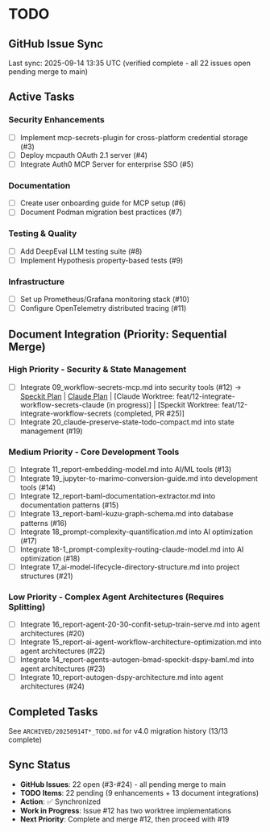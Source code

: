 # TODO

## GitHub Issue Sync
Last sync: 2025-09-14 13:35 UTC (verified complete - all 22 issues open pending merge to main)

## Active Tasks

### Security Enhancements
- [ ] Implement mcp-secrets-plugin for cross-platform credential storage (#3)
- [ ] Deploy mcpauth OAuth 2.1 server (#4)
- [ ] Integrate Auth0 MCP Server for enterprise SSO (#5)

### Documentation
- [ ] Create user onboarding guide for MCP setup (#6)
- [ ] Document Podman migration best practices (#7)

### Testing & Quality
- [ ] Add DeepEval LLM testing suite (#8)
- [ ] Implement Hypothesis property-based tests (#9)

### Infrastructure
- [ ] Set up Prometheus/Grafana monitoring stack (#10)
- [ ] Configure OpenTelemetry distributed tracing (#11)

## Document Integration (Priority: Sequential Merge)

### High Priority - Security & State Management
- [ ] Integrate 09_workflow-secrets-mcp.md into security tools (#12)
      → [Speckit Plan](TODO_FOR_feat-12-integrate-workflow-secrets.md) | [Claude Plan](TODO_FOR_feat-12-integrate-workflow-secrets-claude.md)
      | [Claude Worktree: feat/12-integrate-workflow-secrets-claude (in progress)]
      | [Speckit Worktree: feat/12-integrate-workflow-secrets (completed, PR #25)]
- [ ] Integrate 20_claude-preserve-state-todo-compact.md into state management (#19)

### Medium Priority - Core Development Tools
- [ ] Integrate 11_report-embedding-model.md into AI/ML tools (#13)
- [ ] Integrate 19_jupyter-to-marimo-conversion-guide.md into development tools (#14)
- [ ] Integrate 12_report-baml-documentation-extractor.md into documentation patterns (#15)
- [ ] Integrate 13_report-baml-kuzu-graph-schema.md into database patterns (#16)
- [ ] Integrate 18_prompt-complexity-quantification.md into AI optimization (#17)
- [ ] Integrate 18-1_prompt-complexity-routing-claude-model.md into AI optimization (#18)
- [ ] Integrate 17_ai-model-lifecycle-directory-structure.md into project structures (#21)

### Low Priority - Complex Agent Architectures (Requires Splitting)
- [ ] Integrate 16_report-agent-20-30-confit-setup-train-serve.md into agent architectures (#20)
- [ ] Integrate 15_report-ai-agent-workflow-architecture-optimization.md into agent architectures (#22)
- [ ] Integrate 14_report-agents-autogen-bmad-speckit-dspy-baml.md into agent architectures (#23)
- [ ] Integrate 10_report-autogen-dspy-architecture.md into agent architectures (#24)

## Completed Tasks
See `ARCHIVED/20250914T*_TODO.md` for v4.0 migration history (13/13 complete)

## Sync Status
- **GitHub Issues**: 22 open (#3-#24) - all pending merge to main
- **TODO Items**: 22 pending (9 enhancements + 13 document integrations)
- **Action**: ✅ Synchronized
- **Work in Progress**: Issue #12 has two worktree implementations
- **Next Priority**: Complete and merge #12, then proceed with #19